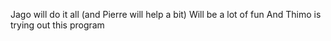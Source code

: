 Jago will do it all (and Pierre will help a bit)
Will be a lot of fun
And Thimo is trying out this program
